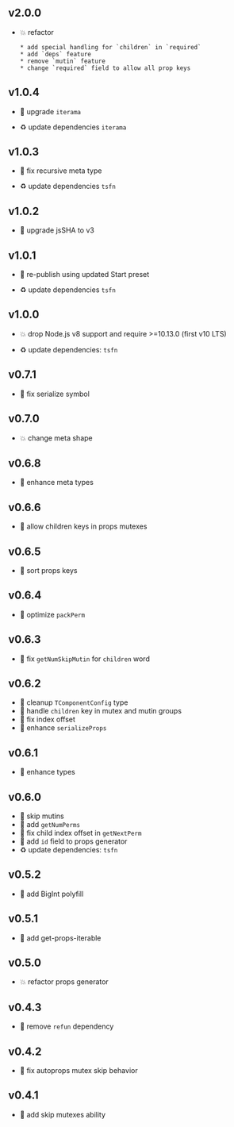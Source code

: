 ## v2.0.0

* 💥 refactor

  ```
  * add special handling for `children` in `required`
  * add `deps` feature
  * remove `mutin` feature
  * change `required` field to allow all prop keys
  ```

## v1.0.4

* 🐞 upgrade `iterama`

* ♻️ update dependencies `iterama`

## v1.0.3

* 🐞 fix recursive meta type

* ♻️ update dependencies `tsfn`

## v1.0.2

* 🐞 upgrade jsSHA to v3

## v1.0.1

* 🐞 re-publish using updated Start preset

* ♻️ update dependencies `tsfn`

## v1.0.0

* 💥 drop Node.js v8 support and require >=10.13.0 (first v10 LTS)

* ♻️ update dependencies: `tsfn`

## v0.7.1

* 🐞 fix serialize symbol

## v0.7.0

* 💥 change meta shape

## v0.6.8

* 🐞 enhance meta types

## v0.6.6

* 🐞 allow children keys in props mutexes

## v0.6.5

* 🐞 sort props keys

## v0.6.4

* 🐞 optimize `packPerm`

## v0.6.3

* 🐞 fix `getNumSkipMutin` for `children` word

## v0.6.2

* 🐞 cleanup `TComponentConfig` type
* 🐞 handle `children` key in mutex and mutin groups
* 🐞 fix index offset
* 🐞 enhance `serializeProps`

## v0.6.1

* 🐞 enhance types

## v0.6.0

* 🐞 skip mutins
* 🐞 add `getNumPerms`
* 🐞 fix child index offset in `getNextPerm`
* 🐞 add `id` field to props generator
* ♻️ update dependencies: `tsfn`

## v0.5.2

* 🐞 add BigInt polyfill

## v0.5.1

* 🐞 add get-props-iterable

## v0.5.0

* 💥 refactor props generator

## v0.4.3

* 🐞 remove `refun` dependency

## v0.4.2

* 🐞 fix autoprops mutex skip behavior

## v0.4.1

* 🐞 add skip mutexes ability
